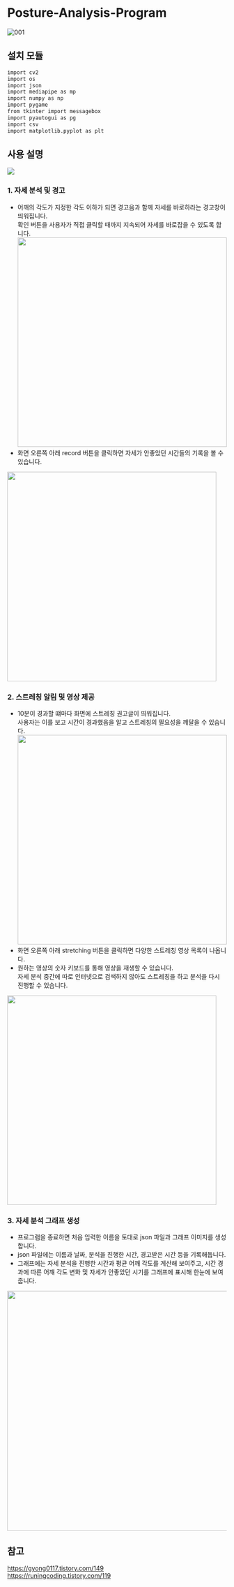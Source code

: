 # Posture-Analysis-Program

![001](https://github.com/NaYeojung/Posture-analysis-program/assets/107746494/3c037de0-c3be-4410-a5c7-07fd74c8ee42)


## 설치 모듈

```sh
import cv2
import os
import json
import mediapipe as mp
import numpy as np
import pygame
from tkinter import messagebox
import pyautogui as pg
import csv
import matplotlib.pyplot as plt
```

## 사용 설명

<img src="https://github.com/NaYeojung/Posture-analysis-program/assets/107746494/7be35260-a4d2-444b-9092-2e8e522a86f1">

### 1. 자세 분석 및 경고 <br>
- 어깨의 각도가 지정한 각도 이하가 되면 경고음과 함께 자세를 바로하라는 경고창이 띄워집니다. <br>
확인 버튼을 사용자가 직접 클릭할 때까지 지속되어 자세를 바로잡을 수 있도록 합니다.
<img src="https://github.com/NaYeojung/Posture-analysis-program/assets/107746494/af75e580-34ab-4621-8b56-63febe18edf7" width="480px"><br>
- 화면 오른쪽 아래 record 버튼을 클릭하면 자세가 안좋았던 시간들의 기록을 볼 수 있습니다.
<img src="https://github.com/NaYeojung/Posture-analysis-program/assets/107746494/52d34a27-e9c4-4a23-8286-a5dbe0e51503" width="480px">

### 2. 스트레칭 알림 및 영상 제공 <br>
- 10분이 경과할 떄마다 화면에 스트레칭 권고글이 띄워집니다.<br>
사용자는 이를 보고 시간이 경과했음을 알고 스트레칭의 필요성을 꺠달을 수 있습니다.
<img src="https://github.com/NaYeojung/Posture-analysis-program/assets/107746494/1b2b7779-60bc-417b-b1d2-b401220a9529" width="480px"><br>
- 화면 오른쪽 아래 stretching 버튼을 클릭하면 다양한 스트레칭 영상 목록이 나옵니다.<br>
- 원하는 영상의 숫자 키보드를 통해 영상을 재생할 수 있습니다.<br>
 자세 분석 중간에 따로 인터넷으로 검색하지 않아도 스트레칭을 하고 분석을 다시 진행할 수 있습니다.
<img src="https://github.com/NaYeojung/Posture-analysis-program/assets/107746494/aaa2d155-9da8-46d1-8597-086995c9416d" width="480px">

### 3. 자세 분석 그래프 생성
- 프로그램을 종료하면 처음 입력한 이름을 토대로 json 파일과 그래프 이미지를 생성합니다.
- json 파일에는 이름과 날짜, 분석을 진행한 시간, 경고받은 시간 등을 기록해둡니다.
- 그래프에는 자세 분석을 진행한 시간과 평균 어깨 각도를 계산해 보여주고, 시간 경과에 따른 어꺠 각도 변화 및 자세가 안좋았던 시기를 그래프에 표시해 한눈에 보여줍니다.
<img src="https://github.com/NaYeojung/Posture-analysis-program/assets/107746494/39372ba4-db43-44fe-8f8c-5b3f81bddbe3" width="550px">

## 참고

https://gyong0117.tistory.com/149 <br>
https://runingcoding.tistory.com/119


